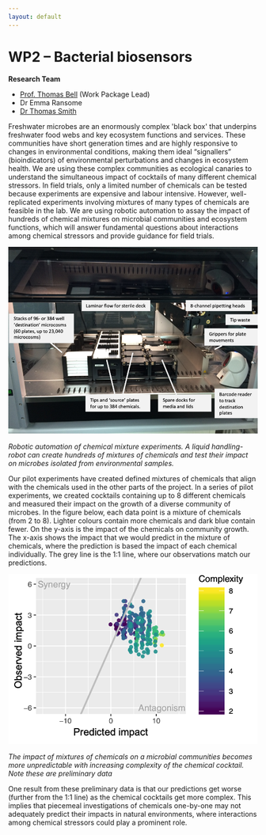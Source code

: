 ```yaml
---
layout: default
---
```


# WP2 – Bacterial biosensors

**Research Team**
+ [Prof. Thomas Bell](https://www.imperial.ac.uk/people/thomas.bell) (Work Package Lead)
+ Dr Emma Ransome
+ [Dr Thomas Smith](https://www.imperial.ac.uk/people/thomas.smith1)

Freshwater microbes are an enormously complex 'black box' that underpins freshwater food webs and key ecosystem functions and services. These communities have short generation times and are highly responsive to changes in environmental conditions, making them ideal “signallers” (bioindicators) of environmental perturbations and changes in ecosystem health. 
We are using these complex communities as ecological canaries to understand the simultaneous impact of cocktails of many different chemical stressors.
In field trials, only a limited number of chemicals can be tested because experiments are expensive and labour intensive. However, well-replicated experiments involving mixtures of many types of chemicals are feasible in the lab. We are using robotic automation to assay the impact of hundreds of chemical mixtures on microbial communities and ecosystem functions, which will answer fundamental questions about interactions among chemical stressors and provide guidance for field trials.

![](/assets/img/WP2Fig1.png)

*Robotic automation of chemical mixture experiments. A liquid handling-robot can create hundreds of mixtures of chemicals and test their impact on microbes isolated from environmental samples.*


Our pilot experiments have created defined mixtures of chemicals that align with the chemicals used in the other parts of the project. In a series of pilot experiments, we created cocktails containing up to 8 different chemicals and measured their impact on the growth of a diverse community of microbes. In the figure below, each data point is a mixture of chemicals (from 2 to 8). Lighter colours contain more chemicals and dark blue contain fewer. On the y-axis is the impact of the chemicals on community growth.  The x-axis shows the impact that we would predict in the mixture of chemicals, where the prediction is based the impact of each chemical individually. The grey line is the 1:1 line, where our observations match our predictions. 

![](/assets/img/WP2Fig2.png)

*The impact of mixtures of chemicals on a microbial communities becomes more unpredictable with increasing complexity of the chemical cocktail. Note these are preliminary data*

One result from these preliminary data is that our predictions get worse (further from the 1:1 line) as the chemical cocktails get more complex. This implies that piecemeal investigations of chemicals one-by-one may not adequately predict their impacts in natural environments, where interactions among chemical stressors could play a prominent role.


